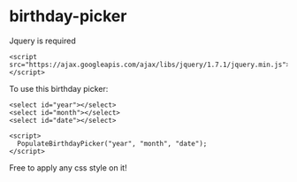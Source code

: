 # birthday-picker
Jquery is required
~~~
<script src="https://ajax.googleapis.com/ajax/libs/jquery/1.7.1/jquery.min.js"></script>
~~~

To use this birthday picker:
~~~
<select id="year"></select>
<select id="month"></select>
<select id="date"></select>

<script>
  PopulateBirthdayPicker("year", "month", "date");
</script>
~~~

Free to apply any css style on it!
